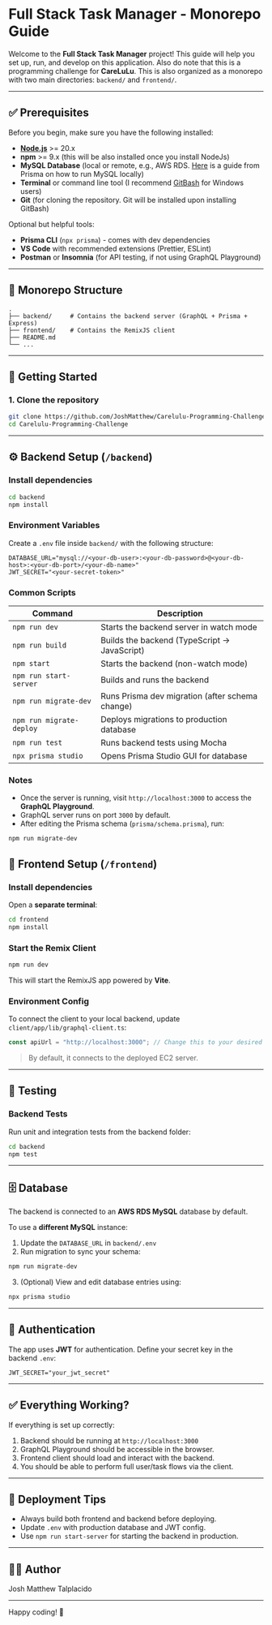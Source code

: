 # Full Stack Task Manager - Monorepo Guide

Welcome to the **Full Stack Task Manager** project! This guide will help you set up, run, and develop on this application. Also do note that this is a programming challenge for **CareLuLu**. This is also organized as a monorepo with two main directories: `backend/` and `frontend/`.

---

## ✅ Prerequisites

Before you begin, make sure you have the following installed:

- [**Node.js**](https://nodejs.org/en/download) >= 20.x
- **npm** >= 9.x (this will be also installed once you install NodeJs)
- **MySQL Database** (local or remote, e.g., AWS RDS. [Here](https://www.prisma.io/dataguide/mysql/setting-up-a-local-mysql-database) is a guide from Prisma on how to run MySQL locally)
- **Terminal** or command line tool (I recommend [GitBash](https://git-scm.com/downloads) for Windows users)
- **Git** (for cloning the repository. Git will be installed upon installing GitBash)

Optional but helpful tools:

- **Prisma CLI** (`npx prisma`) - comes with dev dependencies
- **VS Code** with recommended extensions (Prettier, ESLint)
- **Postman** or **Insomnia** (for API testing, if not using GraphQL Playground)

---

## 📁 Monorepo Structure

```
.
├── backend/     # Contains the backend server (GraphQL + Prisma + Express)
├── frontend/    # Contains the RemixJS client
├── README.md
└── ...
```

---

## 🚀 Getting Started

### 1. Clone the repository

```bash
git clone https://github.com/JoshMatthew/Carelulu-Programming-Challenge.git
cd Carelulu-Programming-Challenge
```

---
## ⚙️ Backend Setup (`/backend`)

### Install dependencies

```bash
cd backend
npm install
```
### Environment Variables

Create a `.env` file inside `backend/` with the following structure:

```env
DATABASE_URL="mysql://<your-db-user>:<your-db-password>@<your-db-host>:<your-db-port>/<your-db-name>"
JWT_SECRET="<your-secret-token>"
```

### Common Scripts

| Command                  | Description                                      |
|--------------------------|--------------------------------------------------|
| `npm run dev`            | Starts the backend server in watch mode         |
| `npm run build`          | Builds the backend (TypeScript -> JavaScript)   |
| `npm start`              | Starts the backend (non-watch mode)             |
| `npm run start-server`   | Builds and runs the backend                     |
| `npm run migrate-dev`    | Runs Prisma dev migration (after schema change) |
| `npm run migrate-deploy` | Deploys migrations to production database       |
| `npm run test`           | Runs backend tests using Mocha                  |
| `npx prisma studio`      | Opens Prisma Studio GUI for database            |

### Notes

- Once the server is running, visit `http://localhost:3000` to access the **GraphQL Playground**.
- GraphQL server runs on port `3000` by default.
- After editing the Prisma schema (`prisma/schema.prisma`), run:

```bash
npm run migrate-dev
```

## 🎨 Frontend Setup (`/frontend`)

### Install dependencies

Open a **separate terminal**:

```bash
cd frontend
npm install
```

### Start the Remix Client

```bash
npm run dev
```

This will start the RemixJS app powered by **Vite**.

### Environment Config

To connect the client to your local backend, update `client/app/lib/graphql-client.ts`:

```ts
const apiUrl = "http://localhost:3000"; // Change this to your desired server URL
```

> By default, it connects to the deployed EC2 server.

---

## 🧪 Testing

### Backend Tests

Run unit and integration tests from the backend folder:

```bash
cd backend
npm test
```

---

## 🗄️ Database

The backend is connected to an **AWS RDS MySQL** database by default.

To use a **different MySQL** instance:

1. Update the `DATABASE_URL` in `backend/.env`
2. Run migration to sync your schema:

```bash
npm run migrate-dev
```

3. (Optional) View and edit database entries using:

```bash
npx prisma studio
```

---

## 🔐 Authentication

The app uses **JWT** for authentication. Define your secret key in the backend `.env`:

```env
JWT_SECRET="your_jwt_secret"
```

---

## ✅ Everything Working?

If everything is set up correctly:

1. Backend should be running at `http://localhost:3000`
2. GraphQL Playground should be accessible in the browser.
3. Frontend client should load and interact with the backend.
4. You should be able to perform full user/task flows via the client.

---

## 📌 Deployment Tips

- Always build both frontend and backend before deploying.
- Update `.env` with production database and JWT config.
- Use `npm run start-server` for starting the backend in production.

---

## 👨‍💻 Author

Josh Matthew Talplacido

---

Happy coding! 🚀

